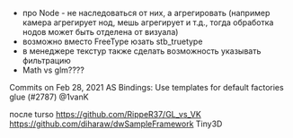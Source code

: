 ﻿- про Node - не наследоваться от них, а агрегировать (например камера агрегирует нод, мешь агрегирует и т.д., тогда обработка нодов может быть отделена от визуала)
- возможно вместо FreeType юзать stb_truetype
- в менеджере текстур также сделать возможность указывать фильтрацию
- Math vs glm????



Commits on Feb 28, 2021
    AS Bindings: Use templates for default factories glue (#2787)
    @1vanK

после turso
	https://github.com/RippeR37/GL_vs_VK
	https://github.com/diharaw/dwSampleFramework
	Tiny3D